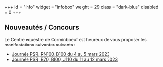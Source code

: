 +++
id = "info"
widget = "infobox"
weight = 29
class = "dark-blue"
disabled = 0
+++
## Nouveautés / Concours

Le Centre équestre de Corminboeuf est heureux de vous proposer les manifestations suivantes suivants :

- [Journée PSR, RN100, B100 du 4 au 5 mars 2023](/concours/2023/2023-03-04/)
- [Journée PSR, B70, B100, J110 du 11 au 12 mars 2023](/concours/2023/2023-03-11/)


